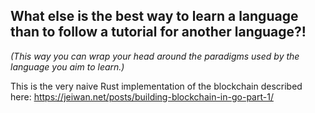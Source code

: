 ## What else is the best way to learn a language than to follow a tutorial for another language?!

_(This way you can wrap your head around the paradigms used by the language you aim to learn.)_

This is the very naive Rust implementation of the blockchain described here: https://jeiwan.net/posts/building-blockchain-in-go-part-1/
